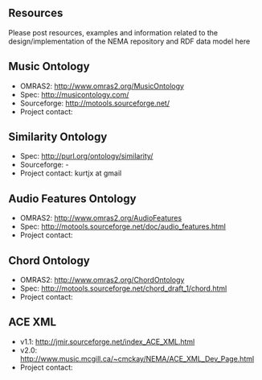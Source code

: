 ## Resources ##
Please post resources, examples and information related to the design/implementation of the NEMA repository and RDF data model here

## Music Ontology ##
  * OMRAS2:          http://www.omras2.org/MusicOntology
  * Spec:            http://musicontology.com/
  * Sourceforge:     http://motools.sourceforge.net/
  * Project contact:


## Similarity Ontology ##
  * Spec:            http://purl.org/ontology/similarity/
  * Sourceforge:     -
  * Project contact: kurtjx at gmail

## Audio Features Ontology ##
  * OMRAS2:          http://www.omras2.org/AudioFeatures
  * Spec:            http://motools.sourceforge.net/doc/audio_features.html
  * Project contact:

## Chord Ontology ##
  * OMRAS2:          http://www.omras2.org/ChordOntology
  * Spec:            http://motools.sourceforge.net/chord_draft_1/chord.html
  * Project contact:

## ACE XML ##
  * v1.1:            http://jmir.sourceforge.net/index_ACE_XML.html
  * v2.0:            http://www.music.mcgill.ca/~cmckay/NEMA/ACE_XML_Dev_Page.html
  * Project contact: